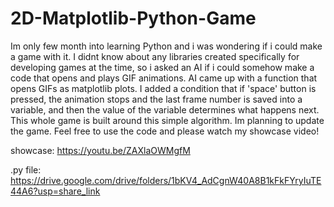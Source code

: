 # 2D-Matplotlib-Python-Game
Im only few month into learning Python and i was wondering if i could make a game with it.
I didnt know about any libraries created specifically for developing games at the time, 
so i asked an AI if i could somehow make a code that opens and plays GIF animations.
AI came up with a function that opens GIFs as matplotlib plots.
I added a condition that if 'space' button is pressed,
the animation stops and the last frame number is saved into a variable, 
and then the value of the variable determines what happens next.
This whole game is built around this simple algorithm.
Im planning to update the game.
Feel free to use the code and please watch my showcase video!

showcase: https://youtu.be/ZAXlaOWMgfM

.py file: https://drive.google.com/drive/folders/1bKV4_AdCgnW40A8B1kFkFYryIuTE44A6?usp=share_link
